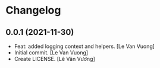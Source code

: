 Changelog
=========


0.0.1 (2021-11-30)
------------------
- Feat: added logging context and helpers. [Le Van Vuong]
- Initial commit. [Le Van Vuong]
- Create LICENSE. [Lê Văn Vương]


